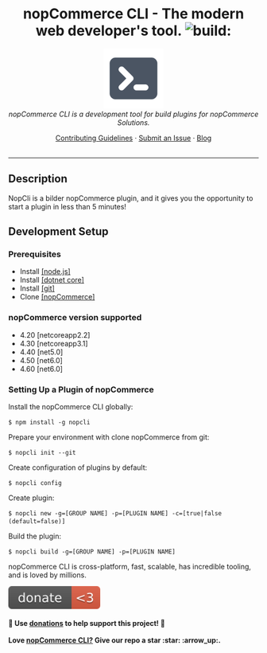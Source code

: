 <h1 style="text-align:center">nopCommerce CLI - The modern web developer's tool.
	<img src="https://app.travis-ci.com/DiogenesPolanco/nopCommerce-cli.svg?branch=development" alt="build:"> 
</h1>
 
<p style="text-align:center">
  <img src="https://raw.githubusercontent.com/DiogenesPolanco/nopCommerce-cli/development/src/assets/images/logos/nopcli.png" alt="nopCommerce CLI-logo" width="120px" height="120px"/>
  <br>
  <i>nopCommerce CLI is a development tool for build plugins for nopCommerce Solutions.</i>
  <br>
</p>
 
<p  style="text-align:center">
  <a href="CONTRIBUTING.md">Contributing Guidelines</a>
  ·
  <a href="https://github.com/DiogenesPolanco/nopCommerce-cli/issues">Submit an Issue</a>
  ·
  <a href="https://dev.to/diogenespolanco/nopcommerce-cli-4do5">Blog</a>
  <br>
  <br>
</p>
 
<hr>

## Description

NopCli is a bilder nopCommerce plugin, and it gives you the opportunity to start a plugin in less than 5 minutes!

## Development Setup

### Prerequisites

- Install <a href="https://nodejs.org/es/download/">[node.js] </a>
- Install <a href="https://dotnet.microsoft.com/download">[dotnet core]</a>
- Install <a href="https://git-scm.com/downloads">[git]</a>
- Clone <a href="https://github.com/nopSolutions/nopCommerce">[nopCommerce]</a>

### nopCommerce version supported

- 4.20 [netcoreapp2.2]
- 4.30 [netcoreapp3.1]
- 4.40 [net5.0]
- 4.50 [net6.0]
- 4.60 [net6.0]

### Setting Up a Plugin of nopCommerce

Install the nopCommerce CLI globally:

```
$ npm install -g nopcli
```
Prepare your environment with clone nopCommerce from git:
```
$ nopcli init --git
```
Create configuration of plugins by default:
```
$ nopcli config
```
Create plugin:
```
$ nopcli new -g=[GROUP NAME] -p=[PLUGIN NAME] -c=[true|false (default=false)]
```

Build the plugin:

```
$ nopcli build -g=[GROUP NAME] -p=[PLUGIN NAME]
```

nopCommerce CLI is cross-platform, fast, scalable, has incredible tooling, and is loved by millions.

<p>
	<a href="https://www.paypal.com/donate/?hosted_button_id=VM4NMF6PY4SMG">
	<img width="185" src="https://raw.githubusercontent.com/DiogenesPolanco/nopCommerce-cli/development/src/assets/images/badge.svg" alt="Badge"/>
	</a>
	<br><br>
	<b>🙌 Use <a href="https://www.paypal.com/donate/?hosted_button_id=VM4NMF6PY4SMG">donations</a> to help support <b>this</b> project! 🙌</b>
	<br> 
	<br> 
	<b>Love <a href="https://github.com/DiogenesPolanco/nopCommerce-cli">nopCommerce CLI?</a> Give our repo a star :star: :arrow_up:.</b>
</p>
